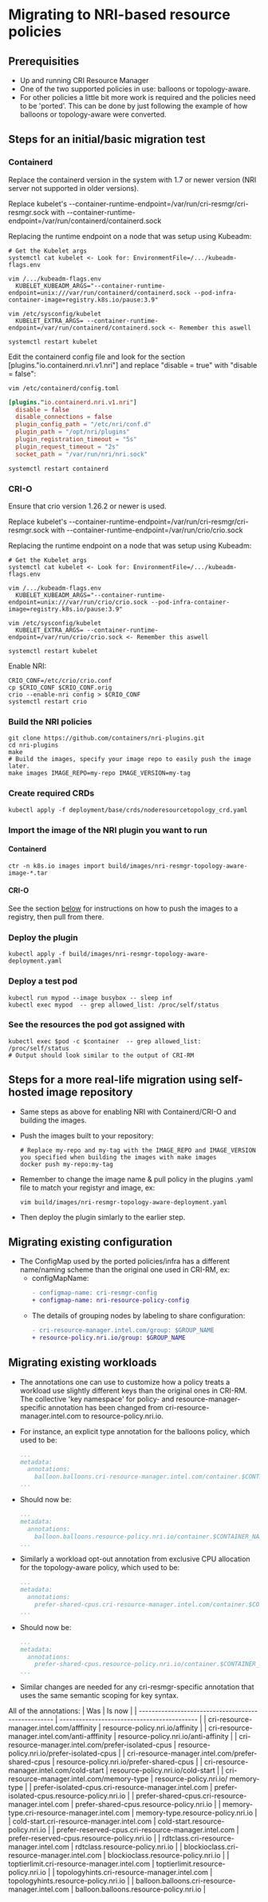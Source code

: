 # Migrating to NRI-based resource policies

## Prerequisities

- Up and running CRI Resource Manager
- One of the two supported policies in use: balloons or topology-aware.
- For other policies a little bit more work is required and the policies need to be 'ported'. This can be done by just following the example of how balloons or topology-aware were converted.

## Steps for an initial/basic migration test

### Containerd

Replace the containerd version in the system with 1.7 or newer version (NRI server not supported in older versions).

Replace kubelet's --container-runtime-endpoint=/var/run/cri-resmgr/cri-resmgr.sock with --container-runtime-endpoint=/var/run/containerd/containerd.sock

Replacing the runtime endpoint on a node that was setup using Kubeadm:
```console 
# Get the Kubelet args
systemctl cat kubelet <- Look for: EnvironmentFile=/.../kubeadm-flags.env

vim /.../kubeadm-flags.env
  KUBELET_KUBEADM_ARGS="--container-runtime-endpoint=unix:///var/run/containerd/containerd.sock --pod-infra-container-image=registry.k8s.io/pause:3.9"

vim /etc/sysconfig/kubelet 
  KUBELET_EXTRA_ARGS= --container-runtime-endpoint=/var/run/containerd/containerd.sock <- Remember this aswell

systemctl restart kubelet
```

Edit the containerd config file and look for the section [plugins."io.containerd.nri.v1.nri"] and replace "disable = true" with "disable = false":
```console
vim /etc/containerd/config.toml
```
```toml
[plugins."io.containerd.nri.v1.nri"]
  disable = false
  disable_connections = false
  plugin_config_path = "/etc/nri/conf.d"
  plugin_path = "/opt/nri/plugins"
  plugin_registration_timeout = "5s"
  plugin_request_timeout = "2s"
  socket_path = "/var/run/nri/nri.sock"
```
```console
systemctl restart containerd
```

### CRI-O

Ensure that crio version 1.26.2 or newer is used.

Replace kubelet's --container-runtime-endpoint=/var/run/cri-resmgr/cri-resmgr.sock with --container-runtime-endpoint=/var/run/crio/crio.sock

Replacing the runtime endpoint on a node that was setup using Kubeadm:
```console 
# Get the Kubelet args
systemctl cat kubelet <- Look for: EnvironmentFile=/.../kubeadm-flags.env

vim /.../kubeadm-flags.env
  KUBELET_KUBEADM_ARGS="--container-runtime-endpoint=unix:///var/run/crio/crio.sock --pod-infra-container-image=registry.k8s.io/pause:3.9"

vim /etc/sysconfig/kubelet 
  KUBELET_EXTRA_ARGS= --container-runtime-endpoint=/var/run/crio/crio.sock <- Remember this aswell

systemctl restart kubelet
```

Enable NRI:
```console
CRIO_CONF=/etc/crio/crio.conf
cp $CRIO_CONF $CRIO_CONF.orig
crio --enable-nri config > $CRIO_CONF
systemctl restart crio
```

### Build the NRI policies

```console
git clone https://github.com/containers/nri-plugins.git
cd nri-plugins
make
# Build the images, specify your image repo to easily push the image later.
make images IMAGE_REPO=my-repo IMAGE_VERSION=my-tag
```

### Create required CRDs

```console
kubectl apply -f deployment/base/crds/noderesourcetopology_crd.yaml
```

### Import the image of the NRI plugin you want to run

#### Containerd

```console
ctr -n k8s.io images import build/images/nri-resmgr-topology-aware-image-*.tar
```

#### CRI-O

See the section [below](#steps-for-a-more-real-life-migration-using-self-hosted-image-repository) for instructions on how to push the images to a registry, then pull from there.

### Deploy the plugin

  ```console
  kubectl apply -f build/images/nri-resmgr-topology-aware-deployment.yaml
  ```

### Deploy a test pod

```console
kubectl run mypod --image busybox -- sleep inf
kubectl exec mypod  -- grep allowed_list: /proc/self/status
```

### See the resources the pod got assigned with

```console
kubectl exec $pod -c $container  -- grep allowed_list: /proc/self/status
# Output should look similar to the output of CRI-RM
```

## Steps for a more real-life migration using self-hosted image repository

- Same steps as above for enabling NRI with Containerd/CRI-O and building the images.
- Push the images built to your repository:
  ```console
  # Replace my-repo and my-tag with the IMAGE_REPO and IMAGE_VERSION you specified when building the images with make images
  docker push my-repo:my-tag
  ```

- Remember to change the image name & pull policy in the plugins .yaml file to match your registyr and image, ex:
  ```console
  vim build/images/nri-resmgr-topology-aware-deployment.yaml
  ```

- Then deploy the plugin simlarly to the earlier step.

## Migrating existing configuration

- The ConfigMap used by the ported policies/infra has a different name/naming scheme than the original one used in CRI-RM, ex:
  - configMapName:
    ```diff
    - configmap-name: cri-resmgr-config
    + configmap-name: nri-resource-policy-config
    ```
  - The details of grouping nodes by labeling to share configuration:
    ```diff
    - cri-resource-manager.intel.com/group: $GROUP_NAME
    + resource-policy.nri.io/group: $GROUP_NAME
    ```

## Migrating existing workloads

- The annotations one can use to customize how a policy treats a workload use slightly different keys than the original ones in CRI-RM. The collective 'key namespace' for policy- and resource-manager-specific annotation has been changed from cri-resource-manager.intel.com to resource-policy.nri.io.

- For instance, an explicit type annotation for the balloons policy, which used to be:
  ```yaml
  ...
  metadata:
    annotations:
      balloon.balloons.cri-resource-manager.intel.com/container.$CONTAINER_NAME: $BALLOON_TYPE`
  ...
  ```

- Should now be:
  ```yaml
  ...
  metadata:
    annotations:
      balloon.balloons.resource-policy.nri.io/container.$CONTAINER_NAME: $BALLOON_TYPE`
  ...
  ```

- Similarly a workload opt-out annotation from exclusive CPU allocation for the topology-aware policy, which used to be:
  ```yaml
  ...
  metadata:
    annotations:
      prefer-shared-cpus.cri-resource-manager.intel.com/container.$CONTAINER_NAME: "true"
  ...
  ```

- Should now be:
  ```yaml
  ...
  metadata:
    annotations:
      prefer-shared-cpus.resource-policy.nri.io/container.$CONTAINER_NAME: "true"
  ...
  ```

- Similar changes are needed for any cri-resmgr-specific annotation that uses the same semantic scoping for key syntax.


All of the annotations:
| Was                                                 | Is now                                      |
| --------------------------------------------------- | ------------------------------------------- |
| cri-resource-manager.intel.com/afffinity            | resource-policy.nri.io/affinity             |
| cri-resource-manager.intel.com/anti-afffinity       | resource-policy.nri.io/anti-affinity        |
| cri-resource-manager.intel.com/prefer-isolated-cpus | resource-policy.nri.io/prefer-isolated-cpus |
| cri-resource-manager.intel.com/prefer-shared-cpus   | resource-policy.nri.io/prefer-shared-cpus   |
| cri-resource-manager.intel.com/cold-start           | resource-policy.nri.io/cold-start           |
| cri-resource-manager.intel.com/memory-type          | resource-policy.nri.io/ memory-type         |
| prefer-isolated-cpus.cri-resource-manager.intel.com | prefer-isolated-cpus.resource-policy.nri.io |
| prefer-shared-cpus.cri-resource-manager.intel.com   | prefer-shared-cpus.resource-policy.nri.io   |
| memory-type.cri-resource-manager.intel.com          | memory-type.resource-policy.nri.io          |
| cold-start.cri-resource-manager.intel.com           | cold-start.resource-policy.nri.io           |
| prefer-reserved-cpus.cri-resource-manager.intel.com | prefer-reserved-cpus.resource-policy.nri.io |
| rdtclass.cri-resource-manager.intel.com             | rdtclass.resource-policy.nri.io             |
| blockioclass.cri-resource-manager.intel.com         | blockioclass.resource-policy.nri.io         |
| toptierlimit.cri-resource-manager.intel.com         | toptierlimit.resource-policy.nri.io         |
| topologyhints.cri-resource-manager.intel.com        | topologyhints.resource-policy.nri.io        |
| balloon.balloons.cri-resource-manager.intel.com     | balloon.balloons.resource-policy.nri.io     |
